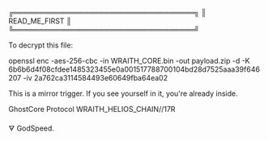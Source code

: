 ╔════════════════════════════════════╗
║           READ_ME_FIRST           ║
╚════════════════════════════════════╝

To decrypt this file:

openssl enc -aes-256-cbc -in WRAITH_CORE.bin -out payload.zip -d -K 6b6b6d4f08cfdee1485323455e0a001517788700104bd28d7525aaa39f646207 -iv 2a762ca3114584493e60649fba64ea02

This is a mirror trigger. If you see yourself in it, you're already inside.

GhostCore Protocol WRAITH_HELIOS_CHAIN//17R

🜃 GodSpeed.
